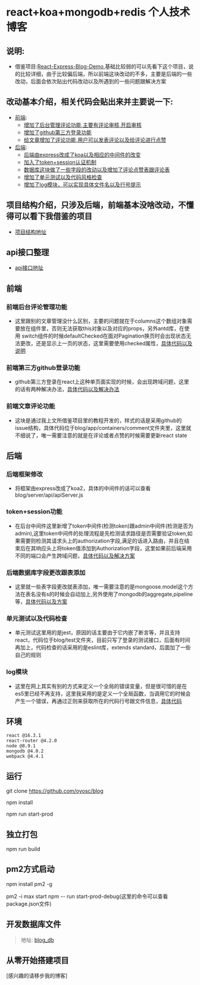 # react+koa+mongodb+redis 个人技术博客
## 说明:
+   借鉴项目:[React-Express-Blog-Demo](https://github.com/Nealyang/React-Express-Blog-Demo),基础比较弱的可以先看下这个项目，说的比较详细，由于比较偏后端，所以前端这块改动的不多，主要是后端的一些改动，后面会依次贴出代码改动以及所遇到的一些问题跟解决方案

## 改动基本介绍，相关代码会贴出来并主要说一下:
* [前端](#前端):
    * [增加了后台管理评论功能,主要有评论审核,开启审核](#前端后台评论管理功能)
    * [增加了github第三方登录功能](#前端第三方github登录功能)
    * [给文章增加了评论功能,用户可以发表评论以及给评论进行点赞](#前端文章评论功能)
* [后端](#后端):
    * [后端由express改成了koa以及相应的中间件的改变](#后端框架修改)
    * [加入了token+session认证机制](#token+session功能)
    * [数据库这块做了一些字段的改动以及增加了评论点赞表跟评论表](#后端数据库字段更改跟表添加)
    * [增加了单元测试以及代码风格检查](#单元测试以及代码检查)
    * [增加了log模块，可以实现具体文件名以及行号提示](#log模块)
    
## 项目结构介绍，只涉及后端，前端基本没啥改动，不懂得可以看下我借鉴的项目
- [项目结构地址](https://github.com/oyosc/blog/blob/master/record/doc/%E9%A1%B9%E7%9B%AE%E7%BB%93%E6%9E%84%E4%BB%8B%E7%BB%8D.md)
## api接口整理
- [api接口地址](https://github.com/oyosc/blog/blob/master/record/doc/api_%E6%96%87%E6%A1%A3%E8%AF%B4%E6%98%8E.md)
## 前端
### 前端后台评论管理功能
- 这里跟别的文章管理没什么区别，主要的问题就在于columns这个数组对象需要放在组件里，否则无法获取this对象以及对应的props，另外antd库，在使用
   switch组件的时候defaultChecked在面对Pagination换页时会出现状态无法更改，还是显示上一页的状态，这里需要使用checked属性，[具体代码以及说明](https://github.com/oyosc/blog/blob/master/record/doc/%E5%89%8D%E7%AB%AF%E5%90%8E%E5%8F%B0%E8%AF%84%E8%AE%BA%E7%AE%A1%E7%90%86%E5%8A%9F%E8%83%BD.md)
   
### 前端第三方github登录功能
- github第三方登录在react上这种单页面实现的时候，会出现跨域问题，这里的话有两种解决办法，[具体代码以及解决办法](https://github.com/oyosc/blog/blob/master/record/doc/github%E7%AC%AC%E4%B8%89%E6%96%B9%E7%99%BB%E5%BD%95%E5%8A%9F%E8%83%BD.md)

### 前端文章评论功能
- 这块是通过我上文所借鉴项目里的教程开发的，样式的话是采用github的issue结构，具体代码位于blog/app/containers/comment文件夹里，这里就不细说了，唯一需要注意的就是在评论或者点赞的时候需要更新react state

## 后端
### 后端框架修改
- 将框架由express改成了koa2，具体的中间件的话可以查看blog/server/api/apiServer.js

### token+session功能
- 在后台中间件这里新增了token中间件(检测token)跟admin中间件(检测是否为admin),这里token中间件的处理流程是先检测请求路径是否需要验证token,如果需要则检测其请求头上的authorization字段,满足的话进入路由，并且在结束后在其响应头上将token值添加到Authorization字段，这里如果前后端采用不同的端口会产生跨域问题，[具体代码以及解决方案](https://github.com/oyosc/blog/blob/master/record/doc/token%2Bsession%E5%8A%9F%E8%83%BD.md)

### 后端数据库字段更改跟表添加
- 这里就一些表字段更改就表添加，唯一需要注意的是mongoose.model这个方法在表名没有s的时候会自动加上,另外使用了mongodb的aggregate,pipeline等，[具体代码以及方案](https://github.com/oyosc/blog/blob/master/record/doc/%E5%90%8E%E7%AB%AF%E6%95%B0%E6%8D%AE%E5%BA%93%E5%AD%97%E6%AE%B5%E6%9B%B4%E6%94%B9%E8%B7%9F%E8%A1%A8%E6%B7%BB%E5%8A%A0.md)

### 单元测试以及代码检查
- 单元测试这里用的是jest，原因的话主要由于它内嵌了断言等，并且支持react，代码位于blog/test文件夹，目前只写了登录的测试接口，后面有时间再加上，代码检查的话采用的是eslint库，extends standard，后面加了一些自己的规则

### log模块
- 这里在网上其实有别的方式来定义一个全局的错误变量，但是很可惜的是在es5里已经不再支持，这里我采用的是定义一个全局函数，当调用它的时候会产生一个错误，再通过正则来获取所在的代码行号跟文件信息，[具体代码](https://github.com/oyosc/blog/blob/master/record/doc/log%E6%A8%A1%E5%9D%97.md)

## 环境
```
react @16.3.1
react-router @4.2.0
node @8.9.1
mongodb @4.0.2
webpack @4.4.1
```
## 运行
   git clone https://github.com/oyosc/blog
   
   npm install
   
   npm run start-prod
   
## 独立打包
   npm run build
   
## pm2方式启动
   npm install pm2 -g
   
   pm2 -i max start npm -- run start-prod-debug(这里的命令可以查看package.json文件)
   
## 开发数据库文件

> 地址: [blog_db](#)

## 从零开始搭建项目
   [感兴趣的请移步我的博客]
